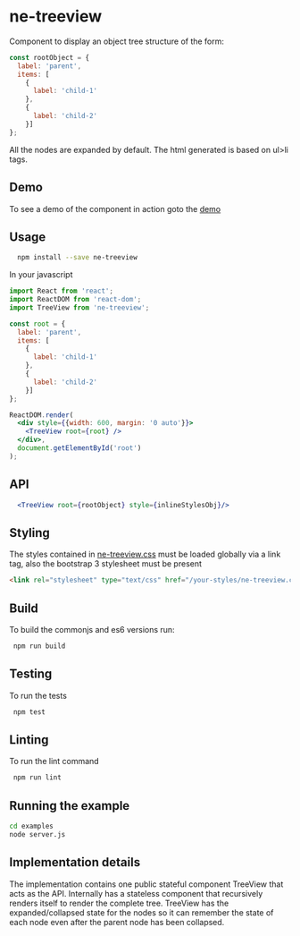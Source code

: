# ne-treeview

Component to display an object tree structure of the form:

```javascript
const rootObject = {
  label: 'parent',
  items: [
    {
      label: 'child-1'
    },
    {
      label: 'child-2'
    }]
};
```
All the nodes are expanded by default. The html generated is based on ul&gt;li tags.

## Demo
To see a demo of the component in action goto the [demo](https://ne-treeview-demo.firebaseapp.com/)

## Usage
```bash
  npm install --save ne-treeview
```
In your javascript
```jsx
import React from 'react';
import ReactDOM from 'react-dom';
import TreeView from 'ne-treeview';

const root = {
  label: 'parent',
  items: [
    {
      label: 'child-1'
    },
    {
      label: 'child-2'
    }]
};

ReactDOM.render(
  <div style={{width: 600, margin: '0 auto'}}>
    <TreeView root={root} />
  </div>,
  document.getElementById('root')
);
```
## API
```jsx
  <TreeView root={rootObject} style={inlineStylesObj}/>
```

## Styling
The styles contained in [ne-treeview.css](./ne-treeview.css) must be loaded globally via a link tag, also the bootstrap 3 stylesheet must be present

```html
<link rel="stylesheet" type="text/css" href="/your-styles/ne-treeview.css">
```

## Build
To build the commonjs and es6 versions run:
```bash
 npm run build
```

## Testing
To run the tests
```bash
 npm test
```
## Linting
To run the lint command
```bash
 npm run lint
```
## Running the example
 ```bash
 cd examples
 node server.js
```
## Implementation details
The implementation contains one public stateful component TreeView that acts as the API. Internally has a stateless component that recursively renders itself to render the complete tree.
TreeView has the expanded/collapsed state for the nodes so it can remember the state of each node even after the parent node has been collapsed.